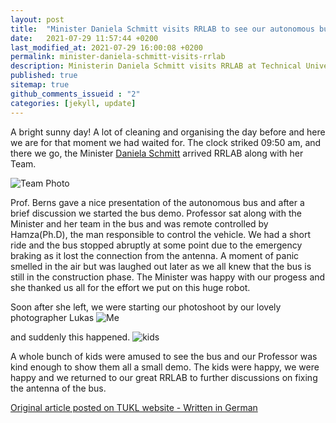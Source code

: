 ```yaml
---
layout: post
title:  "Minister Daniela Schmitt visits RRLAB to see our autonomous bus at TUKL"
date:   2021-07-29 11:57:44 +0200
last_modified_at: 2021-07-29 16:00:08 +0200
permalink: minister-daniela-schmitt-visits-rrlab
description: Ministerin Daniela Schmitt visits RRLAB at Technical University of Kaiserslautern(TUKL). Professor. Karsten Berns gave a nice demo fo the bus. Rheinland Pfalz Region.
published: true
sitemap: true
github_comments_issueid : "2"
categories: [jekyll, update]
---
```


A bright sunny day! A lot of cleaning and organising the day before and here we are for that moment we had waited for. The clock striked 09:50 am, and there we go, the Minister [Daniela Schmitt](https://de.wikipedia.org/wiki/Daniela_Schmitt) arrived RRLAB along with her Team. 

![Team Photo](/assets/group_pic.jpg) <br>

Prof. Berns gave a nice presentation of the autonomous bus and after a brief discussion we started the bus demo. Professor sat along with the Minister and her team in the bus and was remote controlled by Hamza(Ph.D), the man responsible to control the vehicle. We had a short ride and the bus stopped abruptly at some point due to the emergency braking as it lost the connection from the antenna. A moment of panic smelled in the air but was laughed out later as we all knew that the bus is still in the construction phase. The Minister was happy with our progess and she thanked us all for the effort we put on this huge robot.

Soon after she left, we were starting our photoshoot by our lovely photographer Lukas
![Me](/assets/me_and_hamza_bhai.jpg)<br>

and suddenly this happened.
![kids](/assets/kids.jpg) <br>

 A whole bunch of kids were amused to see the bus and our Professor was kind enough to show them all a small demo. The kids were happy, we were happy and we returned to our great RRLAB to further discussions on fixing the antenna of the bus.

[Original article posted on TUKL website - Written in German](https://www.uni-kl.de/pr-marketing/news/news/detail/News/780000-euro-fuer-die-forschung-autonome-nutzfahrzeuge-fuer-den-katastrophenschutz-von-morgen/)


